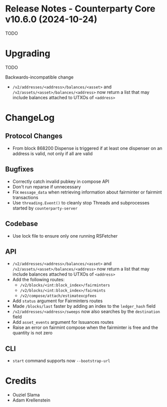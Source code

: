 # Release Notes - Counterparty Core v10.6.0 (2024-10-24)

TODO

# Upgrading

TODO

Backwards-incompatible change
- `/v2/addresses/<address>/balances/<asset>` and `/v2/assets/<asset>/balances/<address>` now return a list that may include balances attached to UTXOs of `<address>`


# ChangeLog

## Protocol Changes

- From block 868200 Dispense is triggered if at least one dispenser on an address is valid, not only if all are valid

## Bugfixes

- Correctly catch invalid pubkey in compose API
- Don't run reparse if unnecessary
- Fix `message_data` when retrieving information about fairminter or fairmint transactions
- Use `threading.Event()` to cleanly stop Threads and subprocesses started by `counterparty-server`

## Codebase

- Use lock file to ensure only one running RSFetcher

## API

- `/v2/addresses/<address>/balances/<asset>` and `/v2/assets/<asset>/balances/<address>` now return a list that may include balances attached to UTXOs of `<address>`
- Add the following routes:
    * `/v2/blocks/<int:block_index>/fairminters`
    * `/v2/blocks/<int:block_index>/fairmints`
    * `/v2/compose/attach/estimatexcpfees`
- Add `status` argument for Fairminters routes
- Made `/blocks/last` faster by adding an index to the `ledger_hash` field
- `/v2/addresses/<address>/sweeps` now also searches by the `destination` field
- Add `asset_events` argument for Issuances routes
- Raise an error on fairmint compose when the fairminter is free and the quantity is not zero

## CLI

- `start` command supports now `--bootstrap-url`

# Credits

* Ouziel Slama
* Adam Krellenstein

